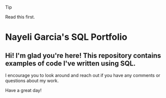 > [!TIP]
> Read this first.
# Nayeli Garcia's SQL Portfolio
## Hi! I'm glad you're here! This repository contains examples of code I've written using SQL. 
I encourage you to look around and reach out if you have any comments or questions about my work.

Have a great day!
